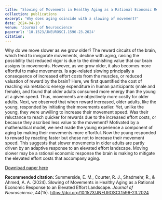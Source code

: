 ```yaml
---
title: "Slowing of Movements in Healthy Aging as a Rational Economic Response to an Elevated Effort Landscape"
collection: publications
excerpt: 'Why does aging coincide with a slowing of movement?'
date: 2024-04-10
venue: 'Journal of Neuroscience'
paperurl: '10.1523/JNEUROSCI.1596-23.2024'
citation: 
---
```


Why do we move slower as we grow older? The reward circuits of the brain, which tend to invigorate movements, decline with aging, raising the possibility that reduced vigor is due to the diminishing value that our brain assigns to movements. However, as we grow older, it also becomes more effortful to make movements. Is age-related slowing principally a consequence of increased effort costs from the muscles, or reduced valuation of reward by the brain? Here, we first quantified the cost of reaching via metabolic energy expenditure in human participants (male and female), and found that older adults consumed more energy than the young at a given speed. Thus, movements are objectively more costly for older adults. Next, we observed that when reward increased, older adults, like the young, responded by initiating their movements earlier. Yet, unlike the young, they were unwilling to increase their movement speed. Was their reluctance to reach quicker for rewards due to the increased effort costs, or because they ascribed less value to the movement? Motivated by a mathematical model, we next made the young experience a component of aging by making their movements more effortful. Now the young responded to reward by reacting faster but chose not to increase their movement speed. This suggests that slower movements in older adults are partly driven by an adaptive response to an elevated effort landscape. Moving slower may be a rational economic response the brain is making to mitigate the elevated effort costs that accompany aging.

[Download paper here](10.1523/JNEUROSCI.1596-23.2024)

**Recommended citation:** Summerside, E. M., Courter, R. J., Shadmehr, R., & Ahmed, A. A. (2024). Slowing of Movements in Healthy Aging as a Rational Economic Response to an Elevated Effort Landscape. *Journal of Neuroscience*, 44(15). https://doi.org/10.1523/JNEUROSCI.1596-23.2024

